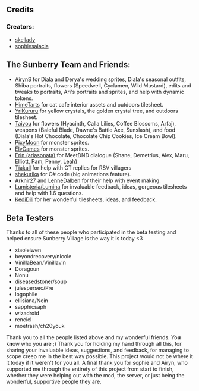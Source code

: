## Credits

### Creators:
- [skellady](https://www.nexusmods.com/users/95265773)
- [sophiesalacia](https://www.nexusmods.com/stardewvalley/users/6976914)

## The Sunberry Team and Friends:
- [AirynS](https://www.nexusmods.com/stardewvalley/users/70148453) for Diala and Derya's wedding sprites, Diala's seasonal outfits, Shiba portraits, flowers (Speedwell, Cyclamen, Wild Mustard), edits and tweaks to portraits, Ari's portraits and sprites, and help with dynamic tokens.
- [HimeTarts](https://www.nexusmods.com/stardewvalley/users/108124018) for cat cafe interior assets and outdoors tilesheet.
- [YriKururu](https://www.nexusmods.com/stardewvalley/users/2893756) for yellow crystals, the golden crystal tree, and outdoors tilesheet.
- [Taiyou](https://www.nexusmods.com/stardewvalley/users/92060238) for flowers (Hyacinth, Calla Lilies, Coffee Blossoms, Arfaj), weapons (Baleful Blade, Dawne's Battle Axe, Sunslash), and food (Diala's Hot Chocolate, Chocolate Chip Cookies, Ice Cream Bowl).
- [PixyMoon](https://pixymoon.itch.io/cute-rpg-enemies) for monster sprites.
- [ElvGames](https://elv-games.itch.io/fantasy-dreamland-bosses2) for monster sprites.
- [Erin (ariasonata)](https://www.nexusmods.com/users/15599024) for MeetDND dialogue (Shane, Demetrius, Alex, Maru, Elliott, Pam, Penny, Leah)
- [Tiakall](https://www.nexusmods.com/stardewvalley/users/112768378) for help with CT replies for RSV villagers
- [shekurika](https://www.nexusmods.com/stardewvalley/users/69153238) for C# code (big animations feature).
- [Arknir27](https://www.nexusmods.com/stardewvalley/users/92469153) and [LenneDalben](https://www.moddrop.com/stardew-valley/profile/213628/mods) for their help with event making.
- [Lumisteria/Lumina](https://www.nexusmods.com/stardewvalley/users/5575844) for invaluable feedback, ideas, gorgeous tilesheets and help with 1.6 questions.
- [KediDili](https://www.nexusmods.com/stardewvalley/users/108727003) for her wonderful tilesheets, ideas, and feedback.

## Beta Testers
Thanks to all of these people who participated in the beta testing and helped ensure Sunberry Village is the way it is today <3
- xiaoleiwen
- beyondrecovery/nicole
- VinillaBean/Vinillavin
- Doragoun
- Nonu
- diseasedstoner/soup
- julespersec/Pre
- logophile
- ellisiana/Nein
- sapphicsaph
- wizadroid
- renciel
- moetrash/ch20youk

Thank you to all the people listed above and my wonderful friends. Yo**u** k**n**ow who you **a**re ;) Thank you for holding my hand through all this, for sharing your invaluable ideas, suggestions, and feedback, for managing to scope creep me in the best way possible. This project would not be where it it today if it weren't for you all.
A final thank you for sophie and Airyn, who supported me through the entirety of this project from start to finish, whether they were helping out with the mod, the server, or just being the wonderful, supportive people they are.
